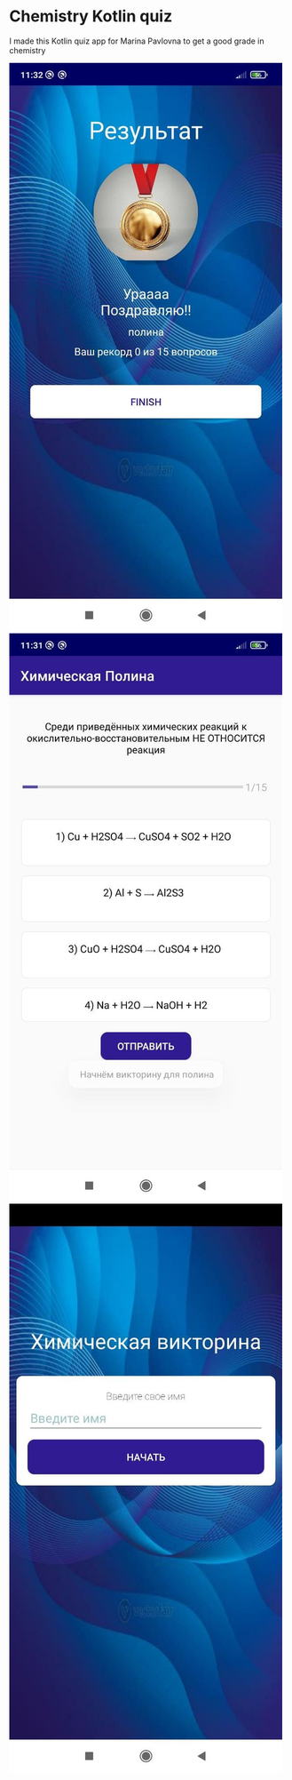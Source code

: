 # Chemistry Kotlin quiz
I made this Kotlin quiz app for Marina Pavlovna to get a good grade in chemistry 


![Иллюстрация к проекту](https://github.com/lloppy/ChemistryQuiz/blob/main/photo_2021-11-26_11-33-46.jpg)
![Иллюстрация к проекту](https://github.com/lloppy/ChemistryQuiz/blob/main/photo_2021-11-26_11-33-50.jpg)
![Иллюстрация к проекту](https://github.com/lloppy/ChemistryQuiz/blob/main/photo_2021-11-26_11-33-53.jpg)

